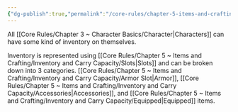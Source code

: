 ```yaml
---
{"dg-publish":true,"permalink":"/core-rules/chapter-5-items-and-crafting/inventory-and-carry-capacity/inventory/"}
---
```


All [[Core Rules/Chapter 3 ~ Character Basics/Character\|Characters]] can have some kind of inventory on themselves.

Inventory is represented using [[Core Rules/Chapter 5 ~ Items and Crafting/Inventory and Carry Capacity/Slots\|Slots]] and can be broken down into 3 categories. [[Core Rules/Chapter 5 ~ Items and Crafting/Inventory and Carry Capacity/Armor Slot\|Armor]], [[Core Rules/Chapter 5 ~ Items and Crafting/Inventory and Carry Capacity/Accessories\|Accessories]], and [[Core Rules/Chapter 5 ~ Items and Crafting/Inventory and Carry Capacity/Equipped\|Equipped]] items.





